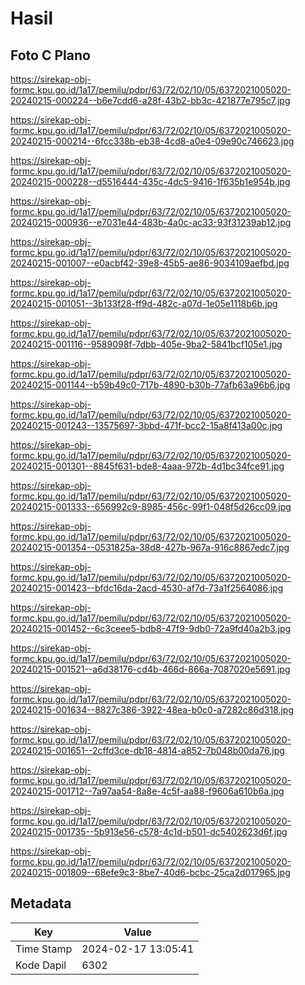 # Hasil

## Foto C Plano

https://sirekap-obj-formc.kpu.go.id/1a17/pemilu/pdpr/63/72/02/10/05/6372021005020-20240215-000224--b6e7cdd6-a28f-43b2-bb3c-421877e795c7.jpg

https://sirekap-obj-formc.kpu.go.id/1a17/pemilu/pdpr/63/72/02/10/05/6372021005020-20240215-000214--6fcc338b-eb38-4cd8-a0e4-09e90c746623.jpg

https://sirekap-obj-formc.kpu.go.id/1a17/pemilu/pdpr/63/72/02/10/05/6372021005020-20240215-000228--d5516444-435c-4dc5-9416-1f635b1e954b.jpg

https://sirekap-obj-formc.kpu.go.id/1a17/pemilu/pdpr/63/72/02/10/05/6372021005020-20240215-000936--e7031e44-483b-4a0c-ac33-93f31239ab12.jpg

https://sirekap-obj-formc.kpu.go.id/1a17/pemilu/pdpr/63/72/02/10/05/6372021005020-20240215-001007--e0acbf42-39e8-45b5-ae86-9034109aefbd.jpg

https://sirekap-obj-formc.kpu.go.id/1a17/pemilu/pdpr/63/72/02/10/05/6372021005020-20240215-001051--3b133f28-ff9d-482c-a07d-1e05e1118b6b.jpg

https://sirekap-obj-formc.kpu.go.id/1a17/pemilu/pdpr/63/72/02/10/05/6372021005020-20240215-001116--9589098f-7dbb-405e-9ba2-5841bcf105e1.jpg

https://sirekap-obj-formc.kpu.go.id/1a17/pemilu/pdpr/63/72/02/10/05/6372021005020-20240215-001144--b59b49c0-717b-4890-b30b-77afb63a96b6.jpg

https://sirekap-obj-formc.kpu.go.id/1a17/pemilu/pdpr/63/72/02/10/05/6372021005020-20240215-001243--13575697-3bbd-471f-bcc2-15a8f413a00c.jpg

https://sirekap-obj-formc.kpu.go.id/1a17/pemilu/pdpr/63/72/02/10/05/6372021005020-20240215-001301--8845f631-bde8-4aaa-972b-4d1bc34fce91.jpg

https://sirekap-obj-formc.kpu.go.id/1a17/pemilu/pdpr/63/72/02/10/05/6372021005020-20240215-001333--656992c9-8985-456c-99f1-048f5d26cc09.jpg

https://sirekap-obj-formc.kpu.go.id/1a17/pemilu/pdpr/63/72/02/10/05/6372021005020-20240215-001354--0531825a-38d8-427b-967a-916c8867edc7.jpg

https://sirekap-obj-formc.kpu.go.id/1a17/pemilu/pdpr/63/72/02/10/05/6372021005020-20240215-001423--bfdc16da-2acd-4530-af7d-73a1f2564086.jpg

https://sirekap-obj-formc.kpu.go.id/1a17/pemilu/pdpr/63/72/02/10/05/6372021005020-20240215-001452--6c3ceee5-bdb8-47f9-9db0-72a9fd40a2b3.jpg

https://sirekap-obj-formc.kpu.go.id/1a17/pemilu/pdpr/63/72/02/10/05/6372021005020-20240215-001521--a6d38176-cd4b-466d-866a-7087020e5691.jpg

https://sirekap-obj-formc.kpu.go.id/1a17/pemilu/pdpr/63/72/02/10/05/6372021005020-20240215-001634--8827c386-3922-48ea-b0c0-a7282c86d318.jpg

https://sirekap-obj-formc.kpu.go.id/1a17/pemilu/pdpr/63/72/02/10/05/6372021005020-20240215-001651--2cffd3ce-db18-4814-a852-7b048b00da76.jpg

https://sirekap-obj-formc.kpu.go.id/1a17/pemilu/pdpr/63/72/02/10/05/6372021005020-20240215-001712--7a97aa54-8a8e-4c5f-aa88-f9606a610b6a.jpg

https://sirekap-obj-formc.kpu.go.id/1a17/pemilu/pdpr/63/72/02/10/05/6372021005020-20240215-001735--5b913e56-c578-4c1d-b501-dc5402623d6f.jpg

https://sirekap-obj-formc.kpu.go.id/1a17/pemilu/pdpr/63/72/02/10/05/6372021005020-20240215-001809--68efe9c3-8be7-40d6-bcbc-25ca2d017965.jpg


## Metadata

| Key        | Value               |
| ---------- | ------------------- |
| Time Stamp | 2024-02-17 13:05:41 |
| Kode Dapil | 6302                |



